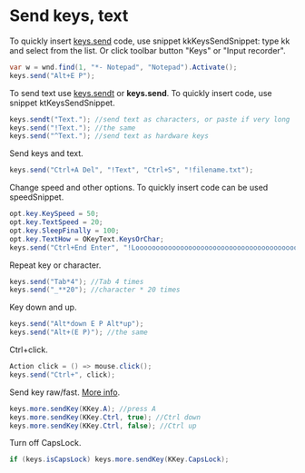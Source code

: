 # Send keys, text
To quickly insert <a href='/api/Au.keys.send.html'>keys.send</a> code, use snippet kkKeysSendSnippet: type kk and select from the list. Or click toolbar button "Keys" or "Input recorder".

```csharp
var w = wnd.find(1, "*- Notepad", "Notepad").Activate();
keys.send("Alt+E P");
```

To send text use <a href='/api/Au.keys.sendt.html'>keys.sendt</a> or <b>keys.send</b>. To quickly insert code, use snippet ktKeysSendSnippet.

```csharp
keys.sendt("Text."); //send text as characters, or paste if very long
keys.send("!Text."); //the same
keys.send("^Text."); //send text as hardware keys
```

Send keys and text.

```csharp
keys.send("Ctrl+A Del", "!Text", "Ctrl+S", "!filename.txt");
```

Change speed and other options. To quickly insert code can be used speedSnippet.

```csharp
opt.key.KeySpeed = 50;
opt.key.TextSpeed = 20;
opt.key.SleepFinally = 100;
opt.key.TextHow = OKeyText.KeysOrChar;
keys.send("Ctrl+End Enter", "!Looooooooooooooooooooooooooooooooooooooooooooooong text.");
```

Repeat key or character.

```csharp
keys.send("Tab*4"); //Tab 4 times
keys.send("_**20"); //character * 20 times
```

Key down and up.

```csharp
keys.send("Alt*down E P Alt*up");
keys.send("Alt+(E P)"); //the same
```

Ctrl+click.

```csharp
Action click = () => mouse.click();
keys.send("Ctrl+", click);
```

Send key raw/fast. <a href='/api/Au.keys.more.sendKey.html'>More info</a>.

```csharp
keys.more.sendKey(KKey.A); //press A
keys.more.sendKey(KKey.Ctrl, true); //Ctrl down
keys.more.sendKey(KKey.Ctrl, false); //Ctrl up
```

Turn off CapsLock.

```csharp
if (keys.isCapsLock) keys.more.sendKey(KKey.CapsLock);
```


